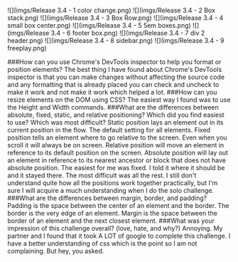 ![](imgs/Release 3.4 - 1 color change.png)
![](imgs/Release 3.4 - 2 Box stack.png)
![](imgs/Release 3.4 - 3 Box Row.png)
![](imgs/Release 3.4 - 4 small box center.png)
![](imgs/Release 3.4 - 5 5em boxes.png)
![](imgs/Release 3.4 -  6 footer box.png)
![](imgs/Release 3.4 - 7 div 2 header.png)
![](imgs/Release 3.4 - 8 sidebar.png)
![](imgs/Release 3.4 - 9 freeplay.png)

###How can you use Chrome's DevTools inspector to help you format or position elements?
The best thing I have found about Chrome's DevTools inspector is that you can make changes without affecting the source code and any formatting that is already placed you can check and uncheck to make it work and not make it work which helped a lot.
###How can you resize elements on the DOM using CSS?
The easiest way I found was to use the Height and Width commands.
###What are the differences between absolute, fixed, static, and relative positioning?  Which did you find easiest to use?  Which was most difficult?
Static position lays an element out in its current position in the flow.  The default setting for all elements.
Fixed position tells an element where to go relative to the screen.  Even when you scroll it will always be on screen.
Relative position will move an element in reference to its default position on the screen.
Absolute position will lay out an element in reference to its nearest ancestor or block that does not have absolute position.
The easiest for me was fixed.  I told it where it should be and it stayed there.  The most difficult was all the rest.  I still don't understand quite how all the positions work together practically, but I'm sure I will acquire a much understanding when I do the solo challenge.
###What are the differences between margin, border, and padding?
Padding is the space between the center of an element and the border.  The border is the very edge of an element.  Margin is the space between the border of an element and the next closest element.
###What was your impression of this challenge overall? (love, hate, and why?)
Annoying.  My partner and I found that it took A LOT of google to complete this challenge.  I have a better understanding of css which is the point so I am not complaining.  But hey, you asked.